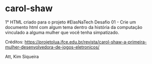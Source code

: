 # carol-shaw
1° HTML criado para o projeto #ElasNaTech 
Desafio 01 - Crie um documento html com algum tema dentro da história da computação vinculado a alguma mulher que você tenha simpatizado.

Créditos: https://projetolua.ifce.edu.br/revista/carol-shaw-a-primeira-mulher-desenvolvedora-de-jogos-eletronicos/

Att,
Kim Siqueira
